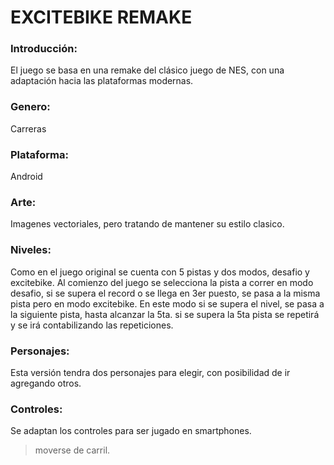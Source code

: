 # EXCITEBIKE REMAKE

### Introducción:
El juego se basa en una remake del clásico juego de NES, con una adaptación hacia las plataformas modernas.

### Genero:
Carreras

### Plataforma:
Android

### Arte:
Imagenes vectoriales, pero tratando de mantener su estilo clasico.

### Niveles:
Como en el juego original se cuenta con 5 pistas y dos modos, desafio y excitebike.
Al comienzo del juego se selecciona la pista a correr en modo desafio, si se supera el record o se llega en 3er puesto, se pasa a la misma pista pero en modo excitebike.
En este modo si se supera el nivel, se pasa a la siguiente pista, hasta alcanzar la 5ta.
si se supera la 5ta pista se repetirá y se irá contabilizando las repeticiones.

### Personajes:
Esta versión tendra dos personajes para elegir, con posibilidad de ir agregando otros.

### Controles:
Se adaptan los controles para ser jugado en smartphones.
>moverse de carril.
